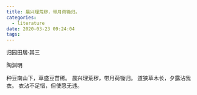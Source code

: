```yaml
---
title: 晨兴理荒秽，带月荷锄归。
categories:
  - literature
date: 2020-03-23 09:24:04
tags:
---
```

归园田居·其三

陶渊明

种豆南山下，草盛豆苗稀。
晨兴理荒秽，带月荷锄归。
道狭草木长，夕露沾我衣。
衣沾不足惜，但使愿无违。